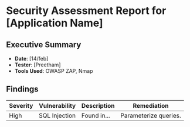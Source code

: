 # Security Assessment Report for [Application Name]

## Executive Summary
- **Date**: [14/feb]
- **Tester**: [Preetham]
- **Tools Used**: OWASP ZAP, Nmap

## Findings
| Severity | Vulnerability | Description | Remediation |
|----------|---------------|-------------|-------------|
| High     | SQL Injection | Found in... | Parameterize queries. |
